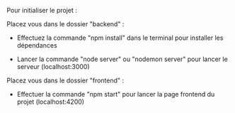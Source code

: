 Pour initialiser le projet :

Placez vous dans le dossier "backend" :

- Effectuez la commande "npm install" dans le terminal pour installer les dépendances
 
- Lancer la commande "node server" ou "nodemon server" pour lancer le serveur (localhost:3000)

Placez vous dans le dossier "frontend" :

- Effectuer la commande "npm start" pour lancer la page frontend du projet (localhost:4200)
